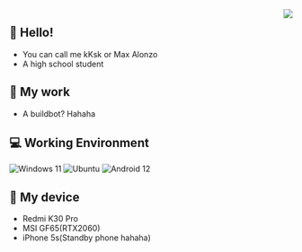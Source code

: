 <img align="right" src="https://github-readme-stats.vercel.app/api?username=Zj031210&include_all_commits=true&show_icons=true&hide_title=tru&hide_border=true" />

## 👋 Hello!
- You can call me kKsk or Max Alonzo
- A high school student

## 📁 My work
- A buildbot? Hahaha

## 💻 Working Environment
![Windows 11](https://img.shields.io/badge/Windows-11-blue?style=for-the-badge&logo=windows&logoColor=white)
![Ubuntu](https://img.shields.io/badge/Ubuntu-20.04-orange?style=for-the-badge&logo=ubuntu&logoColor=white)
![Android 12](https://img.shields.io/badge/Android-12-green?style=for-the-badge&logo=android&logoColor=white)

## 📱 My device
- Redmi K30 Pro
- MSI GF65(RTX2060)
- iPhone 5s(Standby phone hahaha)
